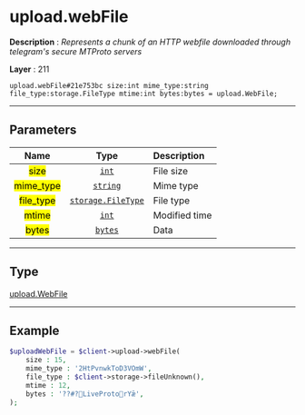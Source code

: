 # upload.webFile

**Description** : *Represents a chunk of an HTTP webfile downloaded through telegram&#039;s secure MTProto servers*

**Layer** : 211

```tl
upload.webFile#21e753bc size:int mime_type:string file_type:storage.FileType mtime:int bytes:bytes = upload.WebFile;
```

---

## Parameters

| Name | Type | Description |
| :---: | :---: | :--- |
| <mark>size</mark> | [`int`](type/int) | File size |
| <mark>mime_type</mark> | [`string`](type/string) | Mime type |
| <mark>file_type</mark> | [`storage.FileType`](type/storage.FileType) | File type |
| <mark>mtime</mark> | [`int`](type/int) | Modified time |
| <mark>bytes</mark> | [`bytes`](type/bytes) | Data |

---

## Type

[upload.WebFile](type/upload.WebFile)

---

## Example

```php
$uploadWebFile = $client->upload->webFile(
	size : 15,
	mime_type : '2HtPvnwkToD3VOmW',
	file_type : $client->storage->fileUnknown(),
	mtime : 12,
	bytes : '??#?LiveProtorYǣ',
);
```